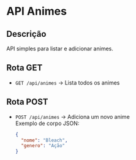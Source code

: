 # API Animes

## Descrição
API simples para listar e adicionar animes.

## Rota GET
- `GET /api/animes` → Lista todos os animes

## Rota POST
- `POST /api/animes` → Adiciona um novo anime  
  Exemplo de corpo JSON:
  ```json
  {
    "nome": "Bleach",
    "genero": "Ação"
  }
